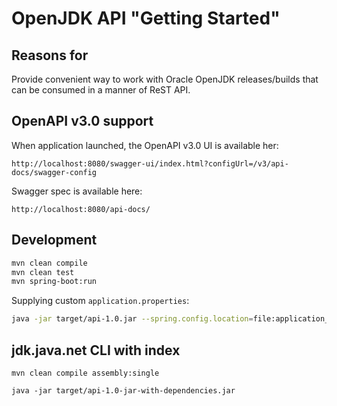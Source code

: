# OpenJDK API "Getting Started"

## Reasons for

Provide convenient way to work with Oracle OpenJDK releases/builds that can be consumed in a manner of ReST API.

## OpenAPI v3.0 support

When application launched, the OpenAPI v3.0 UI is available her:
```text
http://localhost:8080/swagger-ui/index.html?configUrl=/v3/api-docs/swagger-config
```

Swagger spec is available here:
```text
http://localhost:8080/api-docs/
```

## Development

```bash
mvn clean compile
mvn clean test
mvn spring-boot:run
```

Supplying custom `application.properties`:
```bash
java -jar target/api-1.0.jar --spring.config.location=file:application_config/application.properties
```

## jdk.java.net CLI with index

```shell
mvn clean compile assembly:single

java -jar target/api-1.0-jar-with-dependencies.jar
```